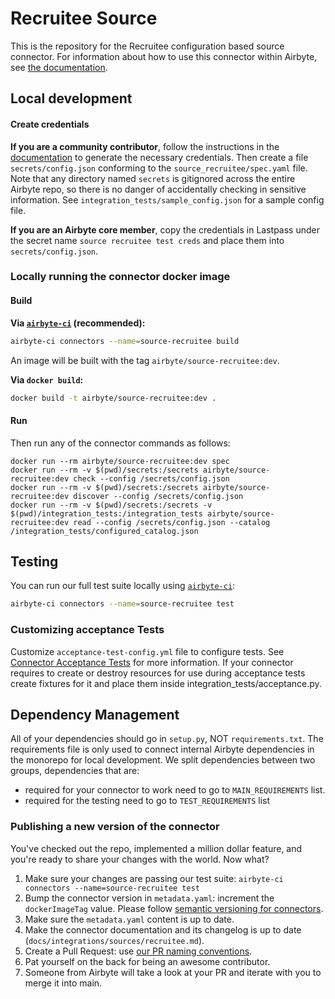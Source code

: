 # Recruitee Source

This is the repository for the Recruitee configuration based source connector.
For information about how to use this connector within Airbyte, see [the documentation](https://docs.airbyte.io/integrations/sources/recruitee).

## Local development

#### Create credentials

**If you are a community contributor**, follow the instructions in the [documentation](https://docs.airbyte.io/integrations/sources/recruitee)
to generate the necessary credentials. Then create a file `secrets/config.json` conforming to the `source_recruitee/spec.yaml` file.
Note that any directory named `secrets` is gitignored across the entire Airbyte repo, so there is no danger of accidentally checking in sensitive information.
See `integration_tests/sample_config.json` for a sample config file.

**If you are an Airbyte core member**, copy the credentials in Lastpass under the secret name `source recruitee test creds`
and place them into `secrets/config.json`.

### Locally running the connector docker image

#### Build

**Via [`airbyte-ci`](https://github.com/airbytehq/airbyte/blob/main/airbyte-ci/connectors/pipelines/README.md) (recommended):**

```bash
airbyte-ci connectors --name=source-recruitee build
```

An image will be built with the tag `airbyte/source-recruitee:dev`.

**Via `docker build`:**

```bash
docker build -t airbyte/source-recruitee:dev .
```

#### Run

Then run any of the connector commands as follows:

```
docker run --rm airbyte/source-recruitee:dev spec
docker run --rm -v $(pwd)/secrets:/secrets airbyte/source-recruitee:dev check --config /secrets/config.json
docker run --rm -v $(pwd)/secrets:/secrets airbyte/source-recruitee:dev discover --config /secrets/config.json
docker run --rm -v $(pwd)/secrets:/secrets -v $(pwd)/integration_tests:/integration_tests airbyte/source-recruitee:dev read --config /secrets/config.json --catalog /integration_tests/configured_catalog.json
```

## Testing

You can run our full test suite locally using [`airbyte-ci`](https://github.com/airbytehq/airbyte/blob/main/airbyte-ci/connectors/pipelines/README.md):

```bash
airbyte-ci connectors --name=source-recruitee test
```

### Customizing acceptance Tests

Customize `acceptance-test-config.yml` file to configure tests. See [Connector Acceptance Tests](https://docs.airbyte.com/connector-development/testing-connectors/connector-acceptance-tests-reference) for more information.
If your connector requires to create or destroy resources for use during acceptance tests create fixtures for it and place them inside integration_tests/acceptance.py.

## Dependency Management

All of your dependencies should go in `setup.py`, NOT `requirements.txt`. The requirements file is only used to connect internal Airbyte dependencies in the monorepo for local development.
We split dependencies between two groups, dependencies that are:

- required for your connector to work need to go to `MAIN_REQUIREMENTS` list.
- required for the testing need to go to `TEST_REQUIREMENTS` list

### Publishing a new version of the connector

You've checked out the repo, implemented a million dollar feature, and you're ready to share your changes with the world. Now what?

1. Make sure your changes are passing our test suite: `airbyte-ci connectors --name=source-recruitee test`
2. Bump the connector version in `metadata.yaml`: increment the `dockerImageTag` value. Please follow [semantic versioning for connectors](https://docs.airbyte.com/contributing-to-airbyte/resources/pull-requests-handbook/#semantic-versioning-for-connectors).
3. Make sure the `metadata.yaml` content is up to date.
4. Make the connector documentation and its changelog is up to date (`docs/integrations/sources/recruitee.md`).
5. Create a Pull Request: use [our PR naming conventions](https://docs.airbyte.com/contributing-to-airbyte/resources/pull-requests-handbook/#pull-request-title-convention).
6. Pat yourself on the back for being an awesome contributor.
7. Someone from Airbyte will take a look at your PR and iterate with you to merge it into main.
